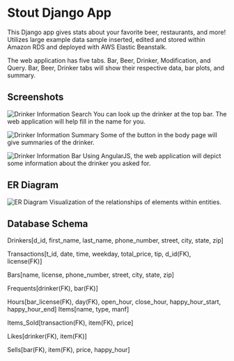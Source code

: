 # Stout Django App

This Django app gives stats about your favorite beer, restaurants, and more! Utilizes large example data sample inserted, edited and stored within Amazon RDS and deployed with AWS Elastic Beanstalk. 

The web application has five tabs. Bar, Beer, Drinker, Modification, and Query. Bar, Beer, Drinker tabs will show their respective data, bar plots, and summary.

## Screenshots
![Drinker Information Search](https://i.imgur.com/JtpvUTQ.png "Drinker Information")
You can look up the drinker at the top bar. The web application will help fill in the name for you. 


![Drinker Information Summary](https://i.imgur.com/lo7kJc4.png "Drinker Summary")
Some of the button in the body page will give summaries of the drinker. 


![Drinker Information Bar](https://i.imgur.com/RvIv7pc.png "Drinker Bargraph")
Using AngularJS, the web application will depict some information about the drinker you asked for. 


## ER Diagram
![ER Diagram](https://i.imgur.com/EBEmUQe.png "ER Diagram" )
Visualization of the relationships of elements within entities. 

## Database Schema
Drinkers[d_id, first_name, last_name, phone_number, street, city, state, zip]

Transactions[t_id, date, time, weekday, total_price, tip, d_id(FK), license(FK)]

Bars[name, license, phone_number, street, city, state, zip]

Frequents[drinker(FK), bar(FK)]

Hours[bar_license(FK), day(FK), open_hour, close_hour, happy_hour_start, happy_hour_end] Items[name, type, manf]

Items_Sold[transaction(FK), item(FK), price]

Likes[drinker(FK), item(FK)]

Sells[bar(FK), item(FK), price, happy_hour]



